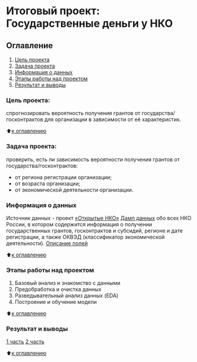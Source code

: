 # Итоговый проект: Государственные деньги у НКО 

## Оглавление
1. [Цель проекта](https://github.com/Yul-Art/SF-DST/tree/main/PROJECT-6.%20Сегментирование%20клиентов#описание-проекта)
2. [Задача проекта](https://github.com/Yul-Art/SF-DST/tree/main/PROJECT-6.%20Сегментирование%20клиентов#бизнес-задача)
3. [Информация о данных](https://github.com/Yul-Art/SF-DST/tree/main/PROJECT-6.%20Сегментирование%20клиентов#краткая-информация-о-данных)
4. [Этапы работы над проектом](https://github.com/Yul-Art/SF-DST/tree/main/PROJECT-6.%20Сегментирование%20клиентов#этапы-работы-над-проектом)
5. [Результат и выводы](https://github.com/Yul-Art/SF-DST/tree/main/PROJECT-6.%20Сегментирование%20клиентов#результат-и-выводы)


### Цель проекта:
спрогнозировать вероятность получения грантов от государства/госконтрактов для организации в зависимости от её характеристик.

:arrow_up:[к оглавлению](https://github.com/Yul-Art/SF-DST/tree/main/PROJECT-6.%20Сегментирование%20клиентов#оглавление)

### Задача проекта: 
проверить, есть ли зависимость вероятности получения грантов от государства/госконтрактов:
* от региона регистрации организации;
* от возраста организации;
* от экономической деятельности организации.

### Информация о данных
Источник данных - проект [«Открытые НКО»](https://openngo.ru/)
[Дамп данных](https://drive.google.com/file/d/1PQweRjt7uX00mWva0_goaj8JLz1tiTLx/view?usp=sharing) обо всех НКО России, в котором содержится информация о получении государственных грантов, госконтрактов и субсидий, регионе и дате регистрации, а также ОКВЭД (классификатор экономической деятельности).
[Описание полей](https://github.com/infoculture/openngo-data-reference/wiki/Характеристики-и-расшифровки-открытых-данных)

:arrow_up:[к оглавлению](https://github.com/Yul-Art/SF-DST/tree/main/PROJECT-6.%20Сегментирование%20клиентов#оглавление)

### Этапы работы над проектом 
1. Базовый анализ и знакомство с данными
2. Предобработка и очистка данных
3. Разведывательный анализ данных (EDA)
4. Построение и обучение модели

:arrow_up:[к оглавлению](https://github.com/Yul-Art/SF-DST/tree/main/PROJECT-6.%20Сегментирование%20клиентов#оглавление)

### Результат и выводы 
[1 часть]()
[2 часть]()

:arrow_up:[к оглавлению](https://github.com/Yul-Art/SF-DST/tree/main/PROJECT-6.%20Сегментирование%20клиентов#оглавление)